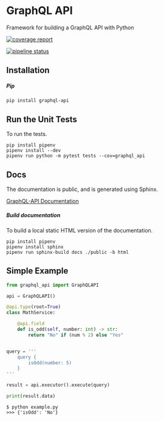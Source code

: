 # GraphQL API
Framework for building a GraphQL API with Python

[![coverage report](https://gitlab.com/parob/graphql-api/badges/master/coverage.svg)](https://gitlab.com/parob/graphql-api/commits/master)

[![pipeline status](https://gitlab.com/parob/graphql-api/badges/master/pipeline.svg)](https://gitlab.com/parob/graphql-api/commits/master)



## Installation

##### Pip
```
pip install graphql-api
```

## Run the Unit Tests
To run the tests.
```
pip install pipenv
pipenv install --dev
pipenv run python -m pytest tests --cov=graphql_api
```

## Docs

The documentation is public, and is generated using Sphinx.

[GraphQL-API Documentation](http://parob.gitlab.io/graphql-api/)

##### Build documentation
To build a local static HTML version of the documentation.
```
pip install pipenv
pipenv install sphinx
pipenv run sphinx-build docs ./public -b html
```

## Simple Example
``` python
from graphql_api import GraphQLAPI

api = GraphQLAPI()

@api.type(root=True)
class MathService:

    @api.field
    def is_odd(self, number: int) -> str:
        return "No" if (num % 2) else "Yes"


query = '''
    query {
        isOdd(number: 5)
    }
'''

result = api.executor().execute(query)

print(result.data)
```

``` text
$ python example.py
>>> {'isOdd': 'No'}
```
